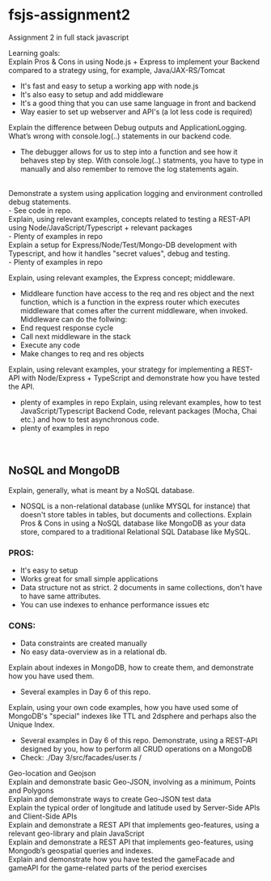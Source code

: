 # fsjs-assignment2
Assignment 2 in full stack javascript

Learning goals:<br>
Explain Pros & Cons in using Node.js + Express to implement your Backend compared to a strategy using, for example, Java/JAX-RS/Tomcat<br>
- It's fast and easy to setup a working app with node.js 
- It's also easy to setup and add middleware
- It's a good thing that you can use same language in front and backend
- Way easier to set up webserver and API's (a lot less code is required)

Explain the difference between Debug outputs and ApplicationLogging. What’s wrong with console.log(..) statements in our backend code.<br>
- The debugger allows for us to step into a function and see how it behaves step by step. With console.log(..) statments, you have to type in manually and also remember to remove the log statements again. 
<br>
Demonstrate a system using application logging and environment controlled debug statements.<br>
- See code in repo. <br>
Explain, using relevant examples, concepts related to testing a REST-API using Node/JavaScript/Typescript + relevant packages <br>
- Plenty of examples in repo <br>
Explain a setup for Express/Node/Test/Mongo-DB development with Typescript, and how it handles "secret values",  debug and testing.<br>
- Plenty of examples in repo
<br>

Explain, using relevant examples, the Express concept; middleware.<br>
- Middleare function have access to the req and res object and the next function, which is a function in the express router which executes middleware that comes after the current middleware, when invoked.  <br>
Middleware can do the follwing: <br>
- End request response cycle
- Call next middleware in the stack
- Execute any code
- Make changes to req and res objects

Explain, using relevant examples, your strategy for implementing a REST-API with Node/Express  + TypeScript and demonstrate how you have tested the API.<br>
- plenty of examples in repo
Explain, using relevant examples, how to test JavaScript/Typescript Backend Code, relevant packages (Mocha, Chai etc.) and how to test asynchronous code.<br>
- plenty of examples in repo <br>
<br><br>
## NoSQL and MongoDB <br>
Explain, generally, what is meant by a NoSQL database.<br>
- NOSQL is a non-relational database (unlike MYSQL for instance) that doesn't store tables in tables, but documents and collections.
Explain Pros & Cons in using a NoSQL database like MongoDB as your data store, compared to a traditional Relational SQL Database like MySQL.<br>
### PROS:
- It's easy to setup
- Works great for small simple applications
- Data structure not as strict. 2 documents in same collections, don't have to have same attributes.
- You can use indexes to enhance performance issues etc

### CONS:
- Data constraints are created manually
- No easy data-overview as in a relational db.

Explain about indexes in MongoDB, how to create them, and demonstrate how you have used them.<br>
- Several examples in Day 6 of this repo.

Explain, using your own code examples, how you have used some of MongoDB's "special" indexes like TTL and 2dsphere and perhaps also the Unique Index.<br>
- Several examples in Day 6 of this repo.
Demonstrate, using a REST-API designed by you, how to perform all CRUD operations on a MongoDB<br>
- Check: ./Day 3/src/facades/user.ts /

Geo-location and Geojson<br>
Explain and demonstrate basic Geo-JSON, involving as a minimum, Points and Polygons<br>
Explain and demonstrate ways to create Geo-JSON test data<br>
Explain the typical order of longitude and latitude used by Server-Side APIs and Client-Side APIs<br>
Explain and demonstrate a REST API that implements geo-features, using a relevant geo-library and plain JavaScript<br>
Explain and demonstrate a REST API that implements geo-features, using Mongodb’s geospatial queries and indexes.<br>
Explain and demonstrate how you have tested the gameFacade and gameAPI for the game-related parts of the period exercises<br>
